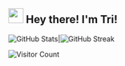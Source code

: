 ## <img src="https://github.com/TheDudeThatCode/TheDudeThatCode/blob/master/Assets/Hi.gif" width="30px"> Hey there! I'm Tri!

<p align="justify">
  <img src="https://github-readme-stats.vercel.app/api?username=tri-susilo&theme=dracula&show_icons=true&hide_border=false&count_private=true" alt="GitHub Stats">|<img src="https://github-readme-streak-stats.herokuapp.com/?user=tri-susilo&theme=dracula&hide_border=false" alt="GitHub Streak"> 
</p>

![Visitor Count](https://profile-counter.glitch.me/{tri-susilo}/count.svg)





<!--
**tri-susilo/tri-susilo** is a ✨ _special_ ✨ repository because its `README.md` (this file) appears on your GitHub profile.

Here are some ideas to get you started:

- 🔭 I’m currently working on ...
- 🌱 I’m currently learning ...
- 👯 I’m looking to collaborate on ...
- 🤔 I’m looking for help with ...
- 💬 Ask me about ...
- 📫 How to reach me: ...
- 😄 Pronouns: ...
- ⚡ Fun fact: ...
-->
